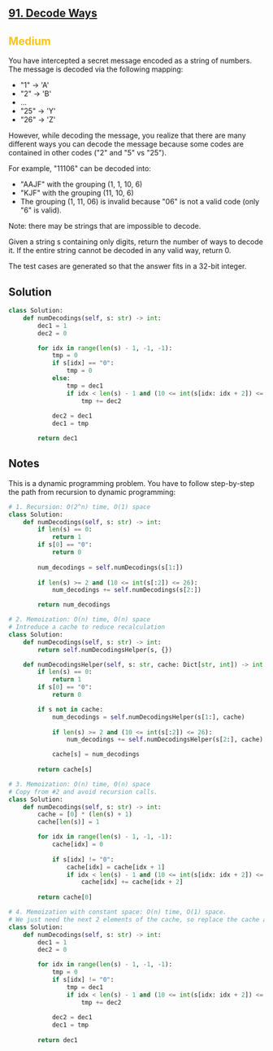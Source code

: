 ## [91. Decode Ways](https://leetcode.com/problems/decode-ways/)

<h2 style="color:#fac31d">Medium</h2>

You have intercepted a secret message encoded as a string of numbers. The message is decoded via the following mapping:

- "1" -> 'A'
- "2" -> 'B'
- ...
- "25" -> 'Y'
- "26" -> 'Z'

However, while decoding the message, you realize that there are many different ways you can decode the message because some codes are contained in other codes ("2" and "5" vs "25").

For example, "11106" can be decoded into:

- "AAJF" with the grouping (1, 1, 10, 6)
- "KJF" with the grouping (11, 10, 6)
- The grouping (1, 11, 06) is invalid because "06" is not a valid code (only "6" is valid).

Note: there may be strings that are impossible to decode.

Given a string s containing only digits, return the number of ways to decode it. If the entire string cannot be decoded in any valid way, return 0.

The test cases are generated so that the answer fits in a 32-bit integer.

## Solution
```python
class Solution:
    def numDecodings(self, s: str) -> int:
        dec1 = 1
        dec2 = 0

        for idx in range(len(s) - 1, -1, -1):
            tmp = 0
            if s[idx] == "0":
                tmp = 0
            else:
                tmp = dec1
                if idx < len(s) - 1 and (10 <= int(s[idx: idx + 2]) <= 26):
                    tmp += dec2
            
            dec2 = dec1
            dec1 = tmp

        return dec1
```

## Notes
This is a dynamic programming problem. You have to follow step-by-step the path from recursion to dynamic programming:

```python
# 1. Recursion: O(2^n) time, O(1) space
class Solution:
    def numDecodings(self, s: str) -> int:
        if len(s) == 0:
            return 1
        if s[0] == "0":
            return 0
        
        num_decodings = self.numDecodings(s[1:])
        
        if len(s) >= 2 and (10 <= int(s[:2]) <= 26):
            num_decodings += self.numDecodings(s[2:])

        return num_decodings
```

```python
# 2. Memoization: O(n) time, O(n) space
# Introduce a cache to reduce recalculation
class Solution:
    def numDecodings(self, s: str) -> int:
        return self.numDecodingsHelper(s, {})

    def numDecodingsHelper(self, s: str, cache: Dict[str, int]) -> int:
        if len(s) == 0:
            return 1
        if s[0] == "0":
            return 0

        if s not in cache:
            num_decodings = self.numDecodingsHelper(s[1:], cache)
            
            if len(s) >= 2 and (10 <= int(s[:2]) <= 26):
                num_decodings += self.numDecodingsHelper(s[2:], cache)

            cache[s] = num_decodings
        
        return cache[s]
```

```python
# 3. Memoization: O(n) time, O(n) space
# Copy from #2 and avoid recursion calls. 
class Solution:
    def numDecodings(self, s: str) -> int:
        cache = [0] * (len(s) + 1)
        cache[len(s)] = 1

        for idx in range(len(s) - 1, -1, -1):
            cache[idx] = 0
            
            if s[idx] != "0":
                cache[idx] = cache[idx + 1]
                if idx < len(s) - 1 and (10 <= int(s[idx: idx + 2]) <= 26):
                    cache[idx] += cache[idx + 2]
        
        return cache[0]
```

```python
# 4. Memoization with constant space: O(n) time, O(1) space.
# We just need the next 2 elements of the cache, so replace the cache array with two variables.
class Solution:
    def numDecodings(self, s: str) -> int:
        dec1 = 1
        dec2 = 0

        for idx in range(len(s) - 1, -1, -1):
            tmp = 0
            if s[idx] != "0":
                tmp = dec1
                if idx < len(s) - 1 and (10 <= int(s[idx: idx + 2]) <= 26):
                    tmp += dec2
                
            dec2 = dec1
            dec1 = tmp
        
        return dec1
```